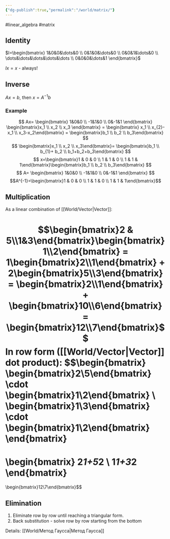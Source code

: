```yaml
---
{"dg-publish":true,"permalink":"/world/matrix/"}
---
```


#linear_algebra #matrix

## Identity

$I=\begin{bmatrix} 1&0&0&\dots&0 \\ 0&1&0&\dots&0 \\ 0&0&1&\dots&0 \\ \dots&\dots&\dots&\dots&\dots \\ 0&0&0&\dots&1 \end{bmatrix}$

$Ix=x$ - always!

## Inverse

$Ax=b$, then $x=A^{-1}b$

### Example
$$
Ax= \begin{bmatrix} 1&0&0 \\ -1&1&0 \\ 0&-1&1 \end{bmatrix} \begin{bmatrix}x_1 \\ x_2 \\ x_3 \end{bmatrix} =
\begin{bmatrix} x_1 \\ x_{2}-x_1 \\ x_3-x_2\end{bmatrix} =
\begin{bmatrix}b_1 \\ b_2 \\ b_3\end{bmatrix}
$$
$$
\begin{bmatrix}x_1 \\ x_2 \\ x_3\end{bmatrix}=
\begin{bmatrix}b_1 \\ b_{1}+ b_2 \\ b_1+b_2+b_3\end{bmatrix}
$$
$$
x=\begin{bmatrix}1 & 0 & 0 \\ 1 & 1 & 0 \\ 1 & 1 & 1\end{bmatrix}\begin{bmatrix}b_1 \\ b_2 \\ b_3\end{bmatrix}
$$
$$
A= \begin{bmatrix} 1&0&0 \\ -1&1&0 \\ 0&-1&1 \end{bmatrix}
$$
$$A^{-1}=\begin{bmatrix}1 & 0 & 0 \\ 1 & 1 & 0 \\  1 & 1 & 1\end{bmatrix}$$


## Multiplication
As a linear combination of [[World/Vector\|Vector]]:

$$\begin{bmatrix}2 & 5\\1&3\end{bmatrix}\begin{bmatrix}1\\2\end{bmatrix} = 1\begin{bmatrix}2\\1\end{bmatrix} + 2\begin{bmatrix}5\\3\end{bmatrix} = \begin{bmatrix}2\\1\end{bmatrix} + \begin{bmatrix}10\\6\end{bmatrix} = \begin{bmatrix}12\\7\end{bmatrix}$$
In row form ([[World/Vector\|Vector]] dot product):
$$\begin{bmatrix} \begin{bmatrix}2\\5\end{bmatrix} \cdot \begin{bmatrix}1\\2\end{bmatrix} \\ \begin{bmatrix}1\\3\end{bmatrix} \cdot \begin{bmatrix}1\\2\end{bmatrix} \end{bmatrix}
=
\begin{bmatrix} 2*1+5*2 \\ 1*1+3*2 \end{bmatrix}
=
\begin{bmatrix}12\\7\end{bmatrix}$$
## Elimination

1. Eliminate row by row until reaching a triangular form.
2. Back substitution - solve row by row starting from the bottom 

Details: [[World/Метод Гаусса\|Метод Гаусса]]



